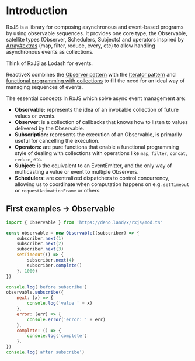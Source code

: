 # Introduction

RxJS is a library for composing asynchronous and event-based programs by using observable sequences. It provides one core type, the Observable, satellite types (Observer, Schedulers, Subjects) and operators inspired by [Array#extras](https://developer.mozilla.org/en-US/docs/Web/JavaScript/New_in_JavaScript/1.6) (map, filter, reduce, every, etc) to allow handling asynchronous events as collections.

<span class="informal">Think of RxJS as Lodash for events.</span>

ReactiveX combines the [Observer pattern](https://en.wikipedia.org/wiki/Observer_pattern) with the [Iterator pattern](https://en.wikipedia.org/wiki/Iterator_pattern) and [functional programming with collections](http://martinfowler.com/articles/collection-pipeline/#NestedOperatorExpressions) to fill the need for an ideal way of managing sequences of events.

The essential concepts in RxJS which solve async event management are:

-   **Observable:** represents the idea of an invokable collection of future values or events.
-   **Observer:** is a collection of callbacks that knows how to listen to values delivered by the Observable.
-   **Subscription:** represents the execution of an Observable, is primarily useful for cancelling the execution.
-   **Operators:** are pure functions that enable a functional programming style of dealing with collections with operations like `map`, `filter`, `concat`, `reduce`, etc.
-   **Subject:** is the equivalent to an EventEmitter, and the only way of multicasting a value or event to multiple Observers.
-   **Schedulers:** are centralized dispatchers to control concurrency, allowing us to coordinate when computation happens on e.g. `setTimeout` or `requestAnimationFrame` or others.

## First examples -> Observable

```js
import { Observable } from 'https://deno.land/x/rxjs/mod.ts'

const observable = new Observable((subscriber) => {
    subscriber.next(1)
    subscriber.next(2)
    subscriber.next(3)
    setTimeout(() => {
        subscriber.next(4)
        subscriber.complete()
    }, 1000)
})

console.log('before subscribe')
observable.subscribe({
    next: (x) => {
        console.log('value ' + x)
    },
    error: (err) => {
        console.error('error: ' + err)
    },
    complete: () => {
        console.log('complete')
    },
})
console.log('after subscribe')
```
